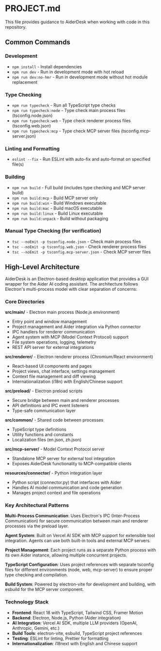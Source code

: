 # PROJECT.md
This file provides guidance to AiderDesk when working with code in this repository.

## Common Commands

### Development
- `npm install` - Install dependencies
- `npm run dev` - Run in development mode with hot reload
- `npm run dev:no-hmr` - Run in development mode without hot module replacement

### Type Checking
- `npm run typecheck` - Run all TypeScript type checks
- `npm run typecheck:node` - Type check main process files (tsconfig.node.json)
- `npm run typecheck:web` - Type check renderer process files (tsconfig.web.json)
- `npm run typecheck:mcp` - Type check MCP server files (tsconfig.mcp-server.json)

### Linting and Formatting
- `eslint --fix` - Run ESLint with auto-fix and auto-format on specified file(s)

### Building
- `npm run build` - Full build (includes type checking and MCP server build)
- `npm run build:mcp` - Build MCP server only
- `npm run build:win` - Build Windows executable
- `npm run build:mac` - Build macOS executable
- `npm run build:linux` - Build Linux executable
- `npm run build:unpack` - Build without packaging

### Manual Type Checking (for verification)
- `tsc --noEmit -p tsconfig.node.json` - Check main process files
- `tsc --noEmit -p tsconfig.web.json` - Check renderer process files
- `tsc --noEmit -p tsconfig.mcp-server.json` - Check MCP server files

## High-Level Architecture

AiderDesk is an Electron-based desktop application that provides a GUI wrapper for the Aider AI coding assistant. The architecture follows Electron's multi-process model with clear separation of concerns:

### Core Directories

**src/main/** - Electron main process (Node.js environment)
- Entry point and window management
- Project management and Aider integration via Python connector
- IPC handlers for renderer communication
- Agent system with MCP (Model Context Protocol) support
- File system operations, logging, telemetry
- REST API server for external integrations

**src/renderer/** - Electron renderer process (Chromium/React environment)
- React-based UI components and pages
- Project views, chat interface, settings management
- Context file management and diff viewing
- Internationalization (i18n) with English/Chinese support

**src/preload/** - Electron preload scripts
- Secure bridge between main and renderer processes
- API definitions and IPC event listeners
- Type-safe communication layer

**src/common/** - Shared code between processes
- TypeScript type definitions
- Utility functions and constants
- Localization files (en.json, zh.json)

**src/mcp-server/** - Model Context Protocol server
- Standalone MCP server for external tool integration
- Exposes AiderDesk functionality to MCP-compatible clients

**resources/connector/** - Python integration layer
- Python script (connector.py) that interfaces with Aider
- Handles AI model communication and code generation
- Manages project context and file operations

### Key Architectural Patterns

**Multi-Process Communication**: Uses Electron's IPC (Inter-Process Communication) for secure communication between main and renderer processes via the preload layer.

**Agent System**: Built on Vercel AI SDK with MCP support for extensible tool integration. Agents can use both built-in tools and external MCP servers.

**Project Management**: Each project runs as a separate Python process with its own Aider instance, allowing multiple concurrent projects.

**TypeScript Configuration**: Uses project references with separate tsconfig files for different environments (node, web, mcp-server) to ensure proper type checking and compilation.

**Build System**: Powered by electron-vite for development and building, with esbuild for the MCP server component.

### Technology Stack
- **Frontend**: React 18 with TypeScript, Tailwind CSS, Framer Motion
- **Backend**: Electron, Node.js, Python (Aider integration)
- **AI Integration**: Vercel AI SDK, multiple LLM providers (OpenAI, Anthropic, Gemini, etc.)
- **Build Tools**: electron-vite, esbuild, TypeScript project references
- **Testing**: ESLint for linting, Prettier for formatting
- **Internationalization**: i18next with English and Chinese support

